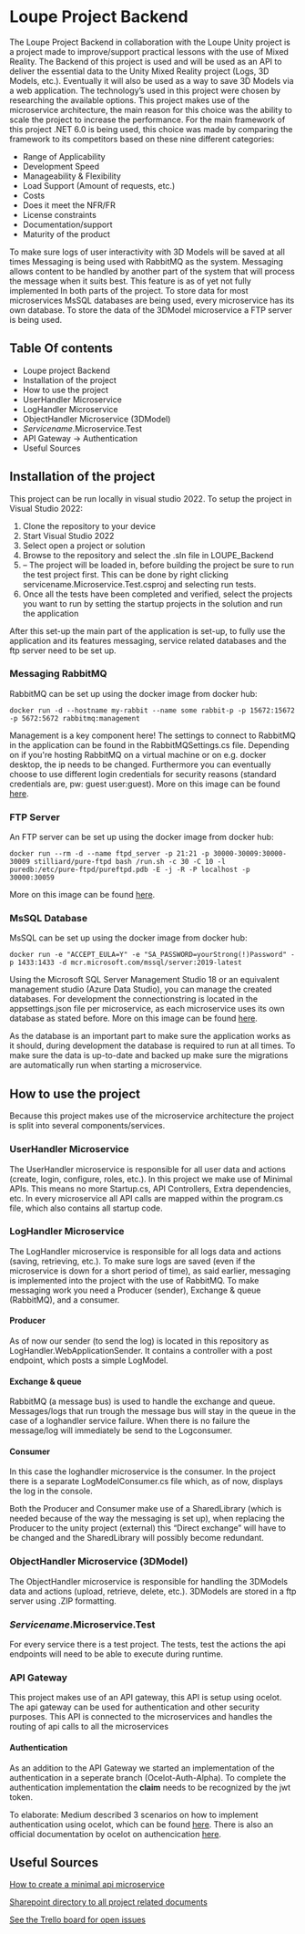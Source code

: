 # Loupe Project Backend
The Loupe Project Backend in collaboration with the Loupe Unity project is a project made to improve/support practical lessons with the use of Mixed Reality.
The Backend of this project is used and will be used as an API to deliver the essential data to the Unity Mixed Reality project (Logs, 3D Models, etc.). Eventually it will also be used as a way to save 3D Models via a web application.
The technology’s used in this project were chosen by researching the available options. This project makes use of the microservice architecture, the main reason for this choice was the ability to scale the project to increase the performance. 
For the main framework of this project .NET 6.0 is being used, this choice was made by comparing the framework to its competitors based on these nine different categories:
- Range of Applicability
-	Development Speed
-	Manageability & Flexibility
-	Load Support (Amount of requests, etc.)
-	Costs
-	Does it meet the NFR/FR
-	License constraints
-	Documentation/support
-	Maturity of the product

To make sure logs of user interactivity with 3D Models will be saved at all times Messaging is being used with RabbitMQ as the system. Messaging allows content to be handled by another part of the system that will process the message when it suits best. This feature is as of yet not fully implemented In both parts of the project.
To store data for most microservices MsSQL databases are being used, every microservice has its own database. To store the data of the 3DModel microservice a FTP server is being used.

## Table Of contents
* Loupe project Backend
* Installation of the project	
* How to use the project	
* UserHandler Microservice	
* LogHandler Microservice	
* ObjectHandler Microservice (3DModel)	
* *Servicename*.Microservice.Test	
* API Gateway -> Authentication
* Useful Sources	

## Installation of the project
This project can be run locally in visual studio 2022. 
To setup the project in Visual Studio 2022:
1. Clone the repository to your device
2.	Start Visual Studio 2022
3.	Select open a project or solution
4.	Browse to the repository and select the .sln file in LOUPE_Backend
5.	– The project will be loaded in, before building the project be sure to run the test project first. This can be done by right clicking servicename.Microservice.Test.csproj and selecting run tests.
6.	Once all the tests have been completed and verified, select the projects you want to run by setting the startup projects in the solution and run the application

After this set-up the main part of the application is set-up, to fully use the application and its features messaging, service related databases and the ftp server need to be set up.

### Messaging RabbitMQ
RabbitMQ can be set up using the docker image from docker hub: 
```
docker run -d --hostname my-rabbit --name some rabbit-p -p 15672:15672 -p 5672:5672 rabbitmq:management
```
Management is a key component here!
The settings to connect to RabbitMQ in the application can be found in the RabbitMQSettings.cs file. Depending on if you're hosting RabbitMQ on a virtual machine or on e.g. docker desktop, the ip needs to be changed. Furthermore you can eventually choose to use different login credentials for security reasons (standard credentials are, pw: guest user:guest).
More on this image can be found [here](https://hub.docker.com/_/rabbitmq/).

### FTP Server
An FTP server can be set up using the docker image from docker hub:
```
docker run --rm -d --name ftpd_server -p 21:21 -p 30000-30009:30000-30009 stilliard/pure-ftpd bash /run.sh -c 30 -C 10 -l puredb:/etc/pure-ftpd/pureftpd.pdb -E -j -R -P localhost -p 30000:30059
```
More on this image can be found [here](https://hub.docker.com/r/stilliard/pure-ftpd).
### MsSQL Database
MsSQL can be set up using the docker image from docker hub:
```
docker run -e "ACCEPT_EULA=Y" -e "SA_PASSWORD=yourStrong(!)Password" -p 1433:1433 -d mcr.microsoft.com/mssql/server:2019-latest
```
Using the Microsoft SQL Server Management Studio 18 or an equivalent management studio (Azure Data Studio), you can manage the created databases. For development the connectionstring is located in the appsettings.json file per microservice, as each microservice uses its own database as stated before.
More on this image can be found [here](https://hub.docker.com/_/microsoft-mssql-server).

As the database is an important part to make sure the application works as it should, during development the database is required to run at all times. To make sure the data is up-to-date and backed up make sure the migrations are automatically run when starting a microservice.

## How to use the project
Because this project makes use of the microservice architecture the project is split into several components/services. 

### UserHandler Microservice
The UserHandler microservice is responsible for all user data and actions (create, login, configure, roles, etc.).
In this project we make use of Minimal APIs. This means no more Startup.cs, API Controllers, Extra dependencies, etc. In every microservice all API calls are mapped within the program.cs file, which also contains all startup code.

### LogHandler Microservice
The LogHandler microservice is responsible for all logs data and actions (saving, retrieving, etc.).
To make sure logs are saved (even if the microservice is down for a short period of time), as said earlier, messaging is implemented into the project with the use of RabbitMQ. 
To make messaging work you need a Producer (sender), Exchange & queue (RabbitMQ), and a consumer.

#### Producer
As of now our sender (to send the log) is located in this repository as LogHandler.WebApplicationSender. It contains a controller with a post endpoint, which posts a simple LogModel. 

#### Exchange & queue
RabbitMQ (a message bus) is used to handle the exchange and queue. Messages/logs that run trough the message bus will stay in the queue in the case of a loghandler service failure. When there is no failure the message/log will immediately be send to the Logconsumer.

#### Consumer
In this case the loghandler microservice is the consumer. In the project there is a separate LogModelConsumer.cs file which, as of now, displays the log in the console.

Both the Producer and Consumer make use of a SharedLibrary (which is needed because of the way the messaging is set up), when replacing the Producer to the unity project (external) this “Direct exchange” will have to be changed and the SharedLibrary will possibly become redundant.

### ObjectHandler Microservice (3DModel)
The ObjectHandler microservice is responsible for handling the 3DModels data and actions (upload, retrieve, delete, etc.). 3DModels are stored in a ftp server using .ZIP formatting.

### *Servicename*.Microservice.Test
For every service there is a test project. The tests, test the actions the api endpoints will need to be able to execute during runtime.

### API Gateway
This project makes use of an API gateway, this API is setup using ocelot. The api gateway can be used for authentication and other security purposes. This API is connected to the microservices and handles the routing of api calls to all the microservices

#### Authentication
As an addition to the API Gateway we started an implementation of the authentication in a seperate branch (Ocelot-Auth-Alpha). To complete the authentication implementation the **claim** needs to be recognized by the jwt token.

To elaborate:
Medium described 3 scenarios on how to implement authentication using ocelot, which can be found [here](https://medium.com/@niteshsinghal85/3-ways-to-do-authorization-in-ocelot-api-gateway-in-asp-net-core-7ef8301b2f65). There is also an official documentation by ocelot on authencication [here](https://ocelot.readthedocs.io/en/latest/features/authentication.html).

## Useful Sources
[How to create a minimal api microservice](https://www.youtube.com/watch?v=Z4bINJudHX8&list=PL6tu16kXT9PrlCX-b1o0WdBc56rXHJXLy)

[Sharepoint directory to all project related documents](https://stichtingfontys.sharepoint.com/:f:/r/sites/LOUPE/Gedeelde%20documenten/General/S6-Team?csf=1&web=1&e=NVtOaq)

[See the Trello board for open issues](https://trello.com/b/RDldlSvD/loupe-back-end)
